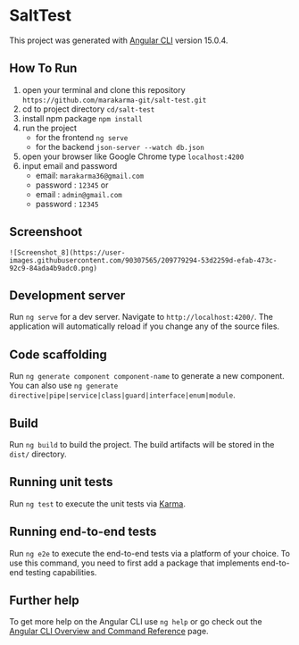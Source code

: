 # SaltTest

This project was generated with [Angular CLI](https://github.com/angular/angular-cli) version 15.0.4.

## How To Run
1. open your terminal and clone this repository `https://github.com/marakarma-git/salt-test.git`
2. cd to project directory `cd/salt-test`
3. install npm package `npm install`
4. run the project
    - for the frontend `ng serve`
    - for the backend `json-server --watch db.json`
5. open your browser like Google Chrome type `localhost:4200`
6. input email and password
    - email: `marakarma36@gmail.com`
    - password : `12345`
    or
    - email : `admin@gmail.com`
    - password : `12345`


## Screenshoot
`
![Screenshot_8](https://user-images.githubusercontent.com/90307565/209779294-53d2259d-efab-473c-92c9-84ada4b9adc0.png)
`


## Development server

Run `ng serve` for a dev server. Navigate to `http://localhost:4200/`. The application will automatically reload if you change any of the source files.

## Code scaffolding

Run `ng generate component component-name` to generate a new component. You can also use `ng generate directive|pipe|service|class|guard|interface|enum|module`.

## Build

Run `ng build` to build the project. The build artifacts will be stored in the `dist/` directory.

## Running unit tests

Run `ng test` to execute the unit tests via [Karma](https://karma-runner.github.io).

## Running end-to-end tests

Run `ng e2e` to execute the end-to-end tests via a platform of your choice. To use this command, you need to first add a package that implements end-to-end testing capabilities.

## Further help

To get more help on the Angular CLI use `ng help` or go check out the [Angular CLI Overview and Command Reference](https://angular.io/cli) page.
